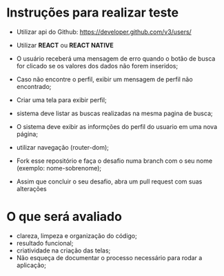 # Instruções para realizar teste </h1>

- Utilizar api do Github: https://developer.github.com/v3/users/
- Utilizar **REACT** ou **REACT NATIVE**

- O usuário receberá uma mensagem de erro quando o botão de busca for clicado se os valores dos dados não forem inseridos;
- Caso não encontre o perfil, exibir um mensagem de perfil não encontrado;
- Criar uma tela para exibir perfil;
- sistema deve listar as buscas realizadas na mesma pagina de busca;
- O sistema deve exibir as informções do perfil do usuario em uma nova página;
- utilizar navegação (router-dom);

- Fork esse repositório e faça o desafio numa branch com o seu nome (exemplo: nome-sobrenome);
- Assim que concluir o seu desafio, abra um pull request com suas alterações

# O que será avaliado </h3>

- clareza, limpeza e organização do código;
- resultado funcional;
- criatividade na criação das telas;
- Não esqueça de documentar o processo necessário para rodar a aplicação;

